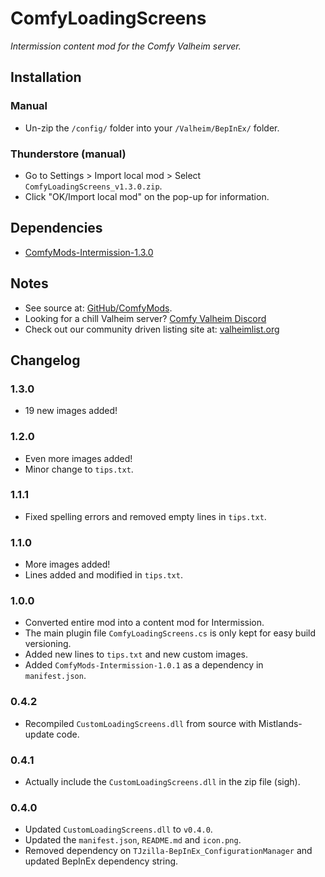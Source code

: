 # ComfyLoadingScreens

*Intermission content mod for the Comfy Valheim server.*

## Installation

### Manual

  * Un-zip the `/config/` folder into your `/Valheim/BepInEx/` folder.

### Thunderstore (manual)

  * Go to Settings > Import local mod > Select `ComfyLoadingScreens_v1.3.0.zip`.
  * Click "OK/Import local mod" on the pop-up for information.

## Dependencies

 * [ComfyMods-Intermission-1.3.0](https://valheim.thunderstore.io/package/ComfyMods/Intermission/)

## Notes

  * See source at: [GitHub/ComfyMods](https://github.com/redseiko/ComfyMods/tree/main/ComfyLoadingScreens).
  * Looking for a chill Valheim server? [Comfy Valheim Discord](https://discord.gg/ameHJz5PFk)
  * Check out our community driven listing site at: [valheimlist.org](https://valheimlist.org/)

## Changelog

### 1.3.0

  * 19 new images added!

### 1.2.0

  * Even more images added!
  * Minor change to `tips.txt`.

### 1.1.1

  * Fixed spelling errors and removed empty lines in `tips.txt`.

### 1.1.0

  * More images added!
  * Lines added and modified in `tips.txt`.

### 1.0.0

  * Converted entire mod into a content mod for Intermission.
  * The main plugin file `ComfyLoadingScreens.cs` is only kept for easy build versioning.
  * Added new lines to `tips.txt` and new custom images.
  * Added `ComfyMods-Intermission-1.0.1` as a dependency in `manifest.json`.

### 0.4.2

  * Recompiled `CustomLoadingScreens.dll` from source with Mistlands-update code.

### 0.4.1

  * Actually include the `CustomLoadingScreens.dll` in the zip file (sigh).

### 0.4.0

  * Updated `CustomLoadingScreens.dll` to `v0.4.0`.
  * Updated the `manifest.json`, `README.md` and `icon.png`.
  * Removed dependency on `TJzilla-BepInEx_ConfigurationManager` and updated BepInEx dependency string.
